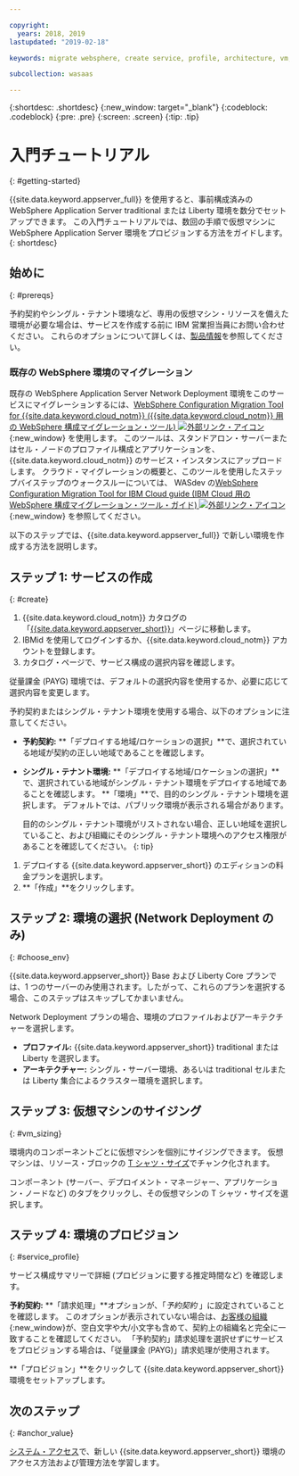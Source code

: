 ```yaml
---

copyright:
  years: 2018, 2019
lastupdated: "2019-02-18"

keywords: migrate websphere, create service, profile, architecture, vm, virtual machine, provision

subcollection: wasaas

---
```


{:shortdesc: .shortdesc}
{:new_window: target="_blank"}
{:codeblock: .codeblock}
{:pre: .pre}
{:screen: .screen}
{:tip: .tip}


# 入門チュートリアル
{: #getting-started}

{{site.data.keyword.appserver_full}} を使用すると、事前構成済みの WebSphere Application Server traditional または Liberty 環境を数分でセットアップできます。 この入門チュートリアルでは、数回の手順で仮想マシンに WebSphere Application Server 環境をプロビジョンする方法をガイドします。
{: shortdesc}

## 始めに
{: #prereqs}

予約契約やシングル・テナント環境など、専用の仮想マシン・リソースを備えた環境が必要な場合は、サービスを作成する前に IBM 営業担当員にお問い合わせください。 これらのオプションについて詳しくは、[製品情報](/docs/services/ApplicationServeronCloud?topic=wasaas-about#about)を参照してください。

### 既存の WebSphere 環境のマイグレーション

既存の WebSphere Application Server Network Deployment 環境をこのサービスにマイグレーションするには、[WebSphere Configuration Migration Tool for {{site.data.keyword.cloud_notm}} ({{site.data.keyword.cloud_notm}} 用の WebSphere 構成マイグレーション・ツール) ![外部リンク・アイコン](../../icons/launch-glyph.svg "外部リンク・アイコン ")](https://developer.ibm.com/wasdev/downloads/#asset/tools-WebSphere_Configuration_Migration_Tool_for_IBM_Cloud){:new_window} を使用します。 このツールは、スタンドアロン・サーバーまたはセル・ノードのプロファイル構成とアプリケーションを、{{site.data.keyword.cloud_notm}} のサービス・インスタンスにアップロードします。 クラウド・マイグレーションの概要と、このツールを使用したステップバイステップのウォークスルーについては、 WASdev の[WebSphere Configuration Migration Tool for IBM Cloud guide (IBM Cloud 用の WebSphere 構成マイグレーション・ツール・ガイド) ![外部リンク・アイコン](../../icons/launch-glyph.svg "外部リンク・アイコン")](https://developer.ibm.com/wasdev/docs/websphere-config-migration-cloud/){:new_window} を参照してください。

以下のステップでは、{{site.data.keyword.appserver_full}} で新しい環境を作成する方法を説明します。

## ステップ 1: サービスの作成
{: #create}

1. {{site.data.keyword.cloud_notm}} カタログの「[{{site.data.keyword.appserver_short}}](https://{DomainName}/catalog/services/websphere-application-server)」ページに移動します。
1. IBMid を使用してログインするか、{{site.data.keyword.cloud_notm}} アカウントを登録します。
1. カタログ・ページで、サービス構成の選択内容を確認します。

  従量課金 (PAYG) 環境では、デフォルトの選択内容を使用するか、必要に応じて選択内容を変更します。

  予約契約またはシングル・テナント環境を使用する場合、以下のオプションに注意してください。

  * **予約契約:** **「デプロイする地域/ロケーションの選択」**で、選択されている地域が契約の正しい地域であることを確認します。

  * **シングル・テナント環境:** **「デプロイする地域/ロケーションの選択」**で、選択されている地域がシングル・テナント環境をデプロイする地域であることを確認します。 **「環境」**で、目的のシングル・テナント環境を選択します。 デフォルトでは、パブリック環境が表示される場合があります。

    目的のシングル・テナント環境がリストされない場合、正しい地域を選択していること、および組織にそのシングル・テナント環境へのアクセス権限があることを確認してください。
    {: tip}
1. デプロイする {{site.data.keyword.appserver_short}} のエディションの料金プランを選択します。
1. **「作成」**をクリックします。


## ステップ 2: 環境の選択 (Network Deployment のみ)
{: #choose_env}

{{site.data.keyword.appserver_short}} Base および Liberty Core プランでは、1 つのサーバーのみ使用されます。したがって、これらのプランを選択する場合、このステップはスキップしてかまいません。

Network Deployment プランの場合、環境のプロファイルおよびアーキテクチャーを選択します。

* **プロファイル:** {{site.data.keyword.appserver_short}} traditional または Liberty を選択します。
* **アーキテクチャー:** シングル・サーバー環境、あるいは traditional セルまたは Liberty 集合によるクラスター環境を選択します。


## ステップ 3: 仮想マシンのサイジング
{: #vm_sizing}

環境内のコンポーネントごとに仮想マシンを個別にサイジングできます。 仮想マシンは、リソース・ブロックの [T シャツ・サイズ](/docs/services/ApplicationServeronCloud?topic=wasaas-about#vm-size)でチャンク化されます。

コンポーネント (サーバー、デプロイメント・マネージャー、アプリケーション・ノードなど) のタブをクリックし、その仮想マシンの T シャツ・サイズを選択します。

## ステップ 4: 環境のプロビジョン
{: #service_profile}

サービス構成サマリーで詳細 (プロビジョンに要する推定時間など) を確認します。

**予約契約:** **「請求処理」**オプションが、「_予約契約_ 」に設定されていることを確認します。 このオプションが表示されていない場合は、[お客様の組織](/docs/account?topic=account-orgsspacesusers){:new_window}が、空白文字や大/小文字も含めて、契約上の組織名と完全に一致することを確認してください。 「予約契約」請求処理を選択せずにサービスをプロビジョンする場合は、「従量課金 (PAYG)」請求処理が使用されます。

**「プロビジョン」**をクリックして {{site.data.keyword.appserver_short}} 環境をセットアップします。

## 次のステップ
{: #anchor_value}

[システム・アクセス](/docs/services/ApplicationServeronCloud?topic=wasaas-system_access)で、新しい {{site.data.keyword.appserver_short}} 環境のアクセス方法および管理方法を学習します。
